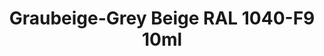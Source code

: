 ---
layout: product
title: "Graubeige-Grey Beige  RAL 1040-F9  10ml"
price: "330" 
desc: "Nitro 10mL"
img_path: "/assets/img/RC089.webp"
brand: "AK "
available: true
special_offer: false
new: false
soon: false
cat: "020000"
subcat: "020200"
subsubcat: "020201"
sifra: "RC089"
popular: false
---